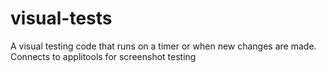 # visual-tests
A visual testing code that runs on a timer or when new changes are made. Connects to applitools for screenshot testing

